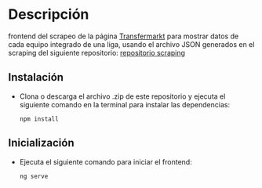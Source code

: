 # Descripción
frontend del scrapeo de la página [Transfermarkt](https://www.transfermarkt.com/) para mostrar datos de cada equipo integrado de una liga, usando el archivo JSON generados en el scraping del siguiente repositorio: [repositorio scraping](https://github.com/ValentinHer/scraping-transfermarkt)

## Instalación
- Clona o descarga el archivo .zip de este repositorio y ejecuta el siguiente comando en la terminal para instalar las dependencias:

    ```
    npm install
    ```
## Inicialización
- Ejecuta el siguiente comando para iniciar el frontend:
    ```
    ng serve
   
